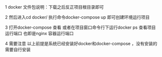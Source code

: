 1 docker 文件包说明：下载之后反正项目根目录即可

2 然后进入cd docker/ 执行命令docker-compose up 即可创建环境运行项目

3 打开docker-compose 查看 或者在项目窗口命令行下运行docker ps 查看项目运行端口 也即是nginx 容器运行端口

4 需要注意 以上前提是系统已经安装好docker和docker-compose ，没有安装的需要自行安装